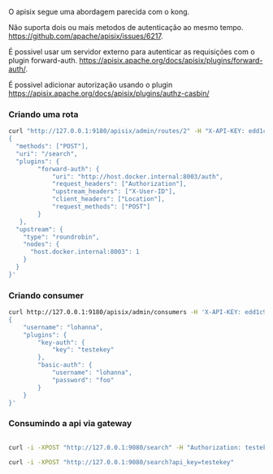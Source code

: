 O apisix segue uma abordagem parecida com o kong.

Não suporta dois ou mais metodos de autenticação ao mesmo tempo. https://github.com/apache/apisix/issues/6217.

É possivel usar um servidor externo para autenticar as requisições com o plugin forward-auth.
https://apisix.apache.org/docs/apisix/plugins/forward-auth/.

É possivel adicionar autorização usando o plugin https://apisix.apache.org/docs/apisix/plugins/authz-casbin/


### Criando uma rota

```bash
curl "http://127.0.0.1:9180/apisix/admin/routes/2" -H "X-API-KEY: edd1c9f034335f136f87ad84b625c8f1" -X PUT -d '
{
  "methods": ["POST"],
  "uri": "/search",
  "plugins": {
        "forward-auth": {
            "uri": "http://host.docker.internal:8003/auth",
            "request_headers": ["Authorization"],
            "upstream_headers": ["X-User-ID"],
            "client_headers": ["Location"],
            "request_methods": ["POST"]
        }
   },
  "upstream": {
    "type": "roundrobin",
    "nodes": {
      "host.docker.internal:8003": 1
    }
  }
}'
```

### Criando consumer 

```bash
curl http://127.0.0.1:9180/apisix/admin/consumers -H 'X-API-KEY: edd1c9f034335f136f87ad84b625c8f1' -X PUT -d '
{
    "username": "lohanna",
    "plugins": {
        "key-auth": {
            "key": "testekey"
        },
        "basic-auth": {
            "username": "lohanna",
            "password": "foo"
        }
    }
}'
```

### Consumindo a api via gateway

```bash

curl -i -XPOST "http://127.0.0.1:9080/search" -H "Authorization: testekey"

curl -i -XPOST "http://127.0.0.1:9080/search?api_key=testekey"
```